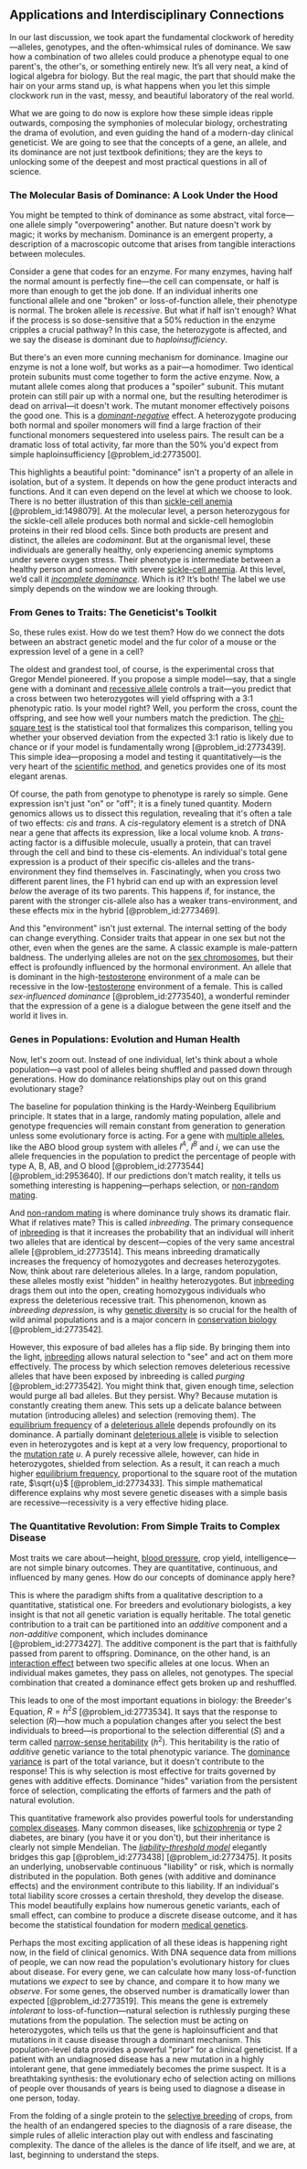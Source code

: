 ## Applications and Interdisciplinary Connections

In our last discussion, we took apart the fundamental clockwork of heredity—alleles, genotypes, and the often-whimsical rules of dominance. We saw how a combination of two alleles could produce a phenotype equal to one parent's, the other's, or something entirely new. It’s all very neat, a kind of logical algebra for biology. But the real magic, the part that should make the hair on your arms stand up, is what happens when you let this simple clockwork run in the vast, messy, and beautiful laboratory of the real world.

What we are going to do now is explore how these simple ideas ripple outwards, composing the symphonies of molecular biology, orchestrating the drama of evolution, and even guiding the hand of a modern-day clinical geneticist. We are going to see that the concepts of a gene, an allele, and its dominance are not just textbook definitions; they are the keys to unlocking some of the deepest and most practical questions in all of science.

### The Molecular Basis of Dominance: A Look Under the Hood

You might be tempted to think of dominance as some abstract, vital force—one allele simply "overpowering" another. But nature doesn't work by magic; it works by mechanism. Dominance is an emergent property, a description of a macroscopic outcome that arises from tangible interactions between molecules.

Consider a gene that codes for an enzyme. For many enzymes, having half the normal amount is perfectly fine—the cell can compensate, or half is more than enough to get the job done. If an individual inherits one functional allele and one "broken" or loss-of-function allele, their phenotype is normal. The broken allele is *recessive*. But what if half isn't enough? What if the process is so dose-sensitive that a 50% reduction in the enzyme cripples a crucial pathway? In this case, the heterozygote is affected, and we say the disease is dominant due to *haploinsufficiency*.

But there's an even more cunning mechanism for dominance. Imagine our enzyme is not a lone wolf, but works as a pair—a homodimer. Two identical protein subunits must come together to form the active enzyme. Now, a mutant allele comes along that produces a "spoiler" subunit. This mutant protein can still pair up with a normal one, but the resulting heterodimer is dead on arrival—it doesn't work. The mutant monomer effectively poisons the good one. This is a *[dominant-negative](@article_id:263297)* effect. A heterozygote producing both normal and spoiler monomers will find a large fraction of their functional monomers sequestered into useless pairs. The result can be a dramatic loss of total activity, far more than the 50% you'd expect from simple haploinsufficiency [@problem_id:2773500].

This highlights a beautiful point: "dominance" isn't a property of an allele in isolation, but of a system. It depends on how the gene product interacts and functions. And it can even depend on the level at which we choose to look. There is no better illustration of this than [sickle-cell anemia](@article_id:266621) [@problem_id:1498079]. At the molecular level, a person heterozygous for the sickle-cell allele produces both normal and sickle-cell hemoglobin proteins in their red blood cells. Since both products are present and distinct, the alleles are *codominant*. But at the organismal level, these individuals are generally healthy, only experiencing anemic symptoms under severe oxygen stress. Their phenotype is intermediate between a healthy person and someone with severe [sickle-cell anemia](@article_id:266621). At this level, we’d call it *[incomplete dominance](@article_id:143129)*. Which is it? It’s both! The label we use simply depends on the window we are looking through.

### From Genes to Traits: The Geneticist's Toolkit

So, these rules exist. How do we test them? How do we connect the dots between an abstract genetic model and the fur color of a mouse or the expression level of a gene in a cell?

The oldest and grandest tool, of course, is the experimental cross that Gregor Mendel pioneered. If you propose a simple model—say, that a single gene with a dominant and [recessive allele](@article_id:273673) controls a trait—you predict that a cross between two heterozygotes will yield offspring with a 3:1 phenotypic ratio. Is your model right? Well, you perform the cross, count the offspring, and see how well your numbers match the prediction. The [chi-square test](@article_id:136085) is the statistical tool that formalizes this comparison, telling you whether your observed deviation from the expected 3:1 ratio is likely due to chance or if your model is fundamentally wrong [@problem_id:2773439]. This simple idea—proposing a model and testing it quantitatively—is the very heart of the [scientific method](@article_id:142737), and genetics provides one of its most elegant arenas.

Of course, the path from genotype to phenotype is rarely so simple. Gene expression isn't just "on" or "off"; it is a finely tuned quantity. Modern genomics allows us to dissect this regulation, revealing that it's often a tale of two effects: *cis* and *trans*. A *cis*-regulatory element is a stretch of DNA near a gene that affects its expression, like a local volume knob. A *trans*-acting factor is a diffusible molecule, usually a protein, that can travel through the cell and bind to these cis-elements. An individual's total gene expression is a product of their specific cis-alleles and the trans-environment they find themselves in. Fascinatingly, when you cross two different parent lines, the F1 hybrid can end up with an expression level *below* the average of its two parents. This happens if, for instance, the parent with the stronger cis-allele also has a weaker trans-environment, and these effects mix in the hybrid [@problem_id:2773469].

And this "environment" isn't just external. The internal setting of the body can change everything. Consider traits that appear in one sex but not the other, even when the genes are the same. A classic example is male-pattern baldness. The underlying alleles are not on the [sex chromosomes](@article_id:168725), but their effect is profoundly influenced by the hormonal environment. An allele that is dominant in the high-[testosterone](@article_id:152053) environment of a male can be recessive in the low-[testosterone](@article_id:152053) environment of a female. This is called *sex-influenced dominance* [@problem_id:2773540], a wonderful reminder that the expression of a gene is a dialogue between the gene itself and the world it lives in.

### Genes in Populations: Evolution and Human Health

Now, let's zoom out. Instead of one individual, let's think about a whole population—a vast pool of alleles being shuffled and passed down through generations. How do dominance relationships play out on this grand evolutionary stage?

The baseline for population thinking is the Hardy-Weinberg Equilibrium principle. It states that in a large, randomly mating population, allele and genotype frequencies will remain constant from generation to generation unless some evolutionary force is acting. For a gene with [multiple alleles](@article_id:143416), like the ABO blood group system with alleles $I^A$, $I^B$ and $i$, we can use the allele frequencies in the population to predict the percentage of people with type A, B, AB, and O blood [@problem_id:2773544] [@problem_id:2953640]. If our predictions don't match reality, it tells us something interesting is happening—perhaps selection, or [non-random mating](@article_id:144561).

And [non-random mating](@article_id:144561) is where dominance truly shows its dramatic flair. What if relatives mate? This is called *inbreeding*. The primary consequence of [inbreeding](@article_id:262892) is that it increases the probability that an individual will inherit two alleles that are identical by descent—copies of the very same ancestral allele [@problem_id:2773514]. This means inbreeding dramatically increases the frequency of homozygotes and decreases heterozygotes. Now, think about rare deleterious alleles. In a large, random population, these alleles mostly exist "hidden" in healthy heterozygotes. But [inbreeding](@article_id:262892) drags them out into the open, creating homozygous individuals who express the deleterious recessive trait. This phenomenon, known as *inbreeding depression*, is why [genetic diversity](@article_id:200950) is so crucial for the health of wild animal populations and is a major concern in [conservation biology](@article_id:138837) [@problem_id:2773542].

However, this exposure of bad alleles has a flip side. By bringing them into the light, [inbreeding](@article_id:262892) allows natural selection to "see" and act on them more effectively. The process by which selection removes deleterious recessive alleles that have been exposed by inbreeding is called *purging* [@problem_id:2773542]. You might think that, given enough time, selection would purge all bad alleles. But they persist. Why? Because mutation is constantly creating them anew. This sets up a delicate balance between mutation (introducing alleles) and selection (removing them). The [equilibrium frequency](@article_id:274578) of a [deleterious allele](@article_id:271134) depends profoundly on its dominance. A partially dominant [deleterious allele](@article_id:271134) is visible to selection even in heterozygotes and is kept at a very low frequency, proportional to the [mutation rate](@article_id:136243) $u$. A purely recessive allele, however, can hide in heterozygotes, shielded from selection. As a result, it can reach a much higher [equilibrium frequency](@article_id:274578), proportional to the square root of the mutation rate, $\sqrt{u}$ [@problem_id:2773433]. This simple mathematical difference explains why most severe genetic diseases with a simple basis are recessive—recessivity is a very effective hiding place.

### The Quantitative Revolution: From Simple Traits to Complex Disease

Most traits we care about—height, [blood pressure](@article_id:177402), crop yield, intelligence—are not simple binary outcomes. They are quantitative, continuous, and influenced by many genes. How do our concepts of dominance apply here?

This is where the paradigm shifts from a qualitative description to a quantitative, statistical one. For breeders and evolutionary biologists, a key insight is that not all genetic variation is equally heritable. The total genetic contribution to a trait can be partitioned into an *additive* component and a *non-additive* component, which includes dominance [@problem_id:2773427]. The additive component is the part that is faithfully passed from parent to offspring. Dominance, on the other hand, is an [interaction effect](@article_id:164039) between two specific alleles at one locus. When an individual makes gametes, they pass on alleles, not genotypes. The special combination that created a dominance effect gets broken up and reshuffled.

This leads to one of the most important equations in biology: the Breeder's Equation, $R = h^2S$ [@problem_id:2773534]. It says that the response to selection ($R$)—how much a population changes after you select the best individuals to breed—is proportional to the selection differential ($S$) and a term called [narrow-sense heritability](@article_id:262266) ($h^2$). This heritability is the ratio of *additive* genetic variance to the total phenotypic variance. The [dominance variance](@article_id:183762) is part of the total variance, but it doesn't contribute to the response! This is why selection is most effective for traits governed by genes with additive effects. Dominance "hides" variation from the persistent force of selection, complicating the efforts of farmers and the path of natural evolution.

This quantitative framework also provides powerful tools for understanding [complex diseases](@article_id:260583). Many common diseases, like [schizophrenia](@article_id:163980) or type 2 diabetes, are binary (you have it or you don't), but their inheritance is clearly not simple Mendelian. The *[liability-threshold model](@article_id:154103)* elegantly bridges this gap [@problem_id:2773438] [@problem_id:2773475]. It posits an underlying, unobservable continuous "liability" or risk, which is normally distributed in the population. Both genes (with additive and dominance effects) and the environment contribute to this liability. If an individual's total liability score crosses a certain threshold, they develop the disease. This model beautifully explains how numerous genetic variants, each of small effect, can combine to produce a discrete disease outcome, and it has become the statistical foundation for modern [medical genetics](@article_id:262339).

Perhaps the most exciting application of all these ideas is happening right now, in the field of clinical genomics. With DNA sequence data from millions of people, we can now read the population's evolutionary history for clues about disease. For every gene, we can calculate how many loss-of-function mutations we *expect* to see by chance, and compare it to how many we *observe*. For some genes, the observed number is dramatically lower than expected [@problem_id:2773519]. This means the gene is extremely *intolerant* to loss-of-function—natural selection is ruthlessly purging these mutations from the population. The selection must be acting on heterozygotes, which tells us that the gene is haploinsufficient and that mutations in it cause disease through a dominant mechanism. This population-level data provides a powerful "prior" for a clinical geneticist. If a patient with an undiagnosed disease has a new mutation in a highly intolerant gene, that gene immediately becomes the prime suspect. It is a breathtaking synthesis: the evolutionary echo of selection acting on millions of people over thousands of years is being used to diagnose a disease in one person, today.

From the folding of a single protein to the [selective breeding](@article_id:269291) of crops, from the health of an endangered species to the diagnosis of a rare disease, the simple rules of allelic interaction play out with endless and fascinating complexity. The dance of the alleles is the dance of life itself, and we are, at last, beginning to understand the steps.